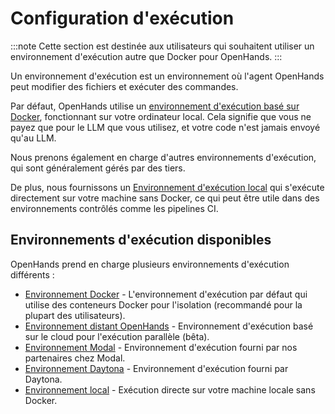 # Configuration d'exécution

:::note
Cette section est destinée aux utilisateurs qui souhaitent utiliser un environnement d'exécution autre que Docker pour OpenHands.
:::

Un environnement d'exécution est un environnement où l'agent OpenHands peut modifier des fichiers et exécuter des commandes.

Par défaut, OpenHands utilise un [environnement d'exécution basé sur Docker](./runtimes/docker), fonctionnant sur votre ordinateur local.
Cela signifie que vous ne payez que pour le LLM que vous utilisez, et votre code n'est jamais envoyé qu'au LLM.

Nous prenons également en charge d'autres environnements d'exécution, qui sont généralement gérés par des tiers.

De plus, nous fournissons un [Environnement d'exécution local](./runtimes/local) qui s'exécute directement sur votre machine sans Docker,
ce qui peut être utile dans des environnements contrôlés comme les pipelines CI.

## Environnements d'exécution disponibles

OpenHands prend en charge plusieurs environnements d'exécution différents :

- [Environnement Docker](./runtimes/docker.md) - L'environnement d'exécution par défaut qui utilise des conteneurs Docker pour l'isolation (recommandé pour la plupart des utilisateurs).
- [Environnement distant OpenHands](./runtimes/remote.md) - Environnement d'exécution basé sur le cloud pour l'exécution parallèle (bêta).
- [Environnement Modal](./runtimes/modal.md) - Environnement d'exécution fourni par nos partenaires chez Modal.
- [Environnement Daytona](./runtimes/daytona.md) - Environnement d'exécution fourni par Daytona.
- [Environnement local](./runtimes/local.md) - Exécution directe sur votre machine locale sans Docker.
